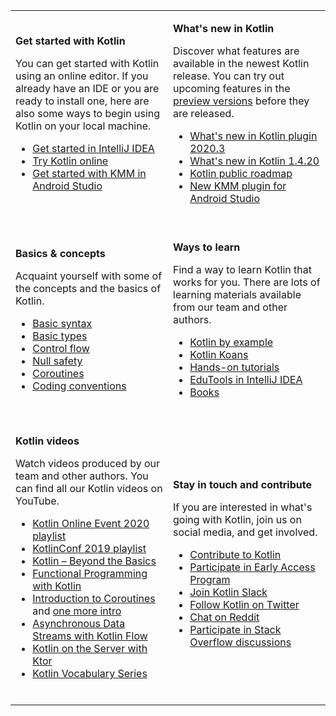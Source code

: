 [//]: # (title: Kotlin docs)

<table header-style="none" width="100%" >
<tr>
<td width="50%">

**Get started with Kotlin**

You can get started with Kotlin using an online editor. If you already have an IDE or you are ready to install one, here are also some ways to begin using Kotlin on your local machine.

* [Get started in IntelliJ IDEA](getting-started.md)
* [Try Kotlin online](https://play.kotlinlang.org/)
* [Get started with KMM in Android Studio](https://kotlinlang.org/docs/mobile/getting-started.html)

<br/>

</td>
<td>

**What's new in Kotlin**

Discover what features are available in the newest Kotlin release. You can try out upcoming features in the [preview 
versions](eap.md) before they are released.

* [What's new in Kotlin plugin 2020.3](whatsnew-plugin-20203.md)
* [What's new in Kotlin 1.4.20](whatsnew1420.md)
* [Kotlin public roadmap](roadmap.md)
* [New KMM plugin for Android Studio](https://kotlinlang.org/docs/mobile/kmm-plugin-releases.html)

<br/>

</td>
</tr>

<tr>
<td>

**Basics &amp; concepts**

Acquaint yourself with some of the concepts and the basics of Kotlin. 

* [Basic syntax](basic-syntax.md)
* [Basic types](basic-types.md)
* [Control flow](control-flow.md)
* [Null safety](null-safety.md)
* [Coroutines](coroutines-overview.md)
* [Coding conventions](coding-conventions.md)

<br/>
</td>

<td>

**Ways to learn**

Find a way to learn Kotlin that works for you. There are lots of learning materials available from our team and other authors.

* [Kotlin by example](https://play.kotlinlang.org/byExample/overview)
* [Kotlin Koans](koans.md)
* [Hands-on tutorials](https://play.kotlinlang.org/hands-on/overview)
* [EduTools in IntelliJ IDEA](edu-tools-learner.md)
* [Books](books.md)

<br/>

</td>
</tr>

<tr>
<td>

**Kotlin videos**

Watch videos produced by our team and other authors. You can find all our Kotlin videos on YouTube. 

* [Kotlin Online Event 2020 playlist](https://www.youtube.com/watch?v=BGHx5ueEUGI&list=PLQ176FUIyIUankIQrXKNfXaOxOPx04D8V)
* [KotlinConf 2019 playlist](https://www.youtube.com/playlist?list=PLQ176FUIyIUY6SKGl3Cj9yeYibBuRr3Hl)
* [Kotlin – Beyond the Basics](https://www.youtube.com/watch?v=1KldcFc7HCY)
* [Functional Programming with Kotlin](https://www.youtube.com/watch?v=eNe5Nokrjdg)
* [Introduction to Coroutines](https://www.youtube.com/watch?v=_hfBv0a09Jc) and [one more intro](https://www.youtube.com/watch?v=BXwuYykIxbk)
* [Asynchronous Data Streams with Kotlin Flow](https://www.youtube.com/watch?v=tYcqn48SMT8)
* [Kotlin on the Server with Ktor](https://www.youtube.com/watch?v=DGquaQs-Lh0)
* [Kotlin Vocabulary Series](https://www.youtube.com/playlist?list=PL2o2UfaTu22qD93FyjqtQ0jTgPrtsJg1k)

<br/>

</td>
<td>

**Stay in touch and contribute**

If you are interested in what's going with Kotlin, join us on social media, and get involved.

* [Contribute to Kotlin](contribute.md)
* [Participate in Early Access Program](eap.md)
* [Join Kotlin Slack](https://surveys.jetbrains.com/s3/kotlin-slack-sign-up)
* [Follow Kotlin on Twitter](https://twitter.com/kotlin)
* [Chat on Reddit](https://www.reddit.com/r/Kotlin/)
* [Participate in Stack Overflow discussions](https://stackoverflow.com/questions/tagged/kotlin)

</td>
</tr>

</table>
